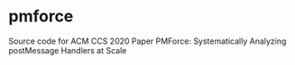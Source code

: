 # pmforce
Source code for ACM CCS 2020 Paper PMForce: Systematically Analyzing postMessage Handlers at Scale
